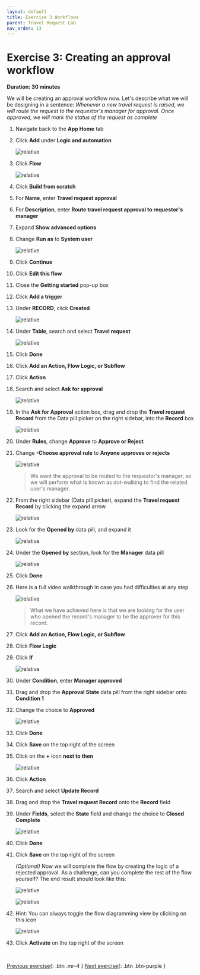 ```yaml
---
layout: default
title: Exercise 3 Workflows
parent: Travel Request Lab
nav_order: 13
---
```

# Exercise 3: Creating an approval workflow

**Duration: 30 minutes**

We will be creating an approval workflow now. Let's describe what we will be designing in a sentence: *Whenever a new travel request is raised, we will route the request to the requestor's manager for approval. Once approved, we will mark the status of the request as complete*

1. Navigate back to the **App Home** tab

1. Click **Add** under **Logic and automation**

    ![relative](images/addworkflow.png)

1. Click **Flow**

    ![relative](images/clickflow.png)

1. Click **Build from scratch**

1. For **Name**, enter **Travel request approval**

1. For **Description**, enter **Route travel request approval to requestor's manager**

1. Expand **Show advanced options**

1. Change **Run as** to **System user**

    ![relative](images/flowname.png)

1. Click **Continue**

1. Click **Edit this flow**

1. Close the **Getting started** pop-up box

1. Click **Add a trigger**

1. Under **RECORD**, click **Created**

    ![relative](images/addtrigger.png)
    
1. Under **Table**, search and select **Travel request**

    ![relative](images/tableselect.png)

1. Click **Done**

1. Click **Add an Action, Flow Logic, or Subflow**

1. Click **Action**

1. Search and select **Ask for approval**

    ![relative](images/askforapproval.png)

1. In the **Ask for Approval** action box, drag and drop the **Travel request Record** from the Data pill picker on the right sidebar, into the **Record** box

    ![relative](images/dragrecord.png)

1. Under **Rules**, change **Approve** to **Approve or Reject**

1. Change **-Choose approval rule** to **Anyone approves or rejects**

    ![relative](images/afa.png)

    >We want the approval to be routed to the requestor's manager, so we will perform what is known as dot-walking to find the related user's manager.

1. From the right sidebar (Data pill picker), expand the **Travel request Record** by clicking the expand arrow

    ![relative](images/expanddatapill.png)

1. Look for the **Opened by** data pill, and expand it

    ![relative](images/openedby.png)

1. Under the **Opened by** section, look for the **Manager** data pill

    ![relative](images/dropmanager.png)

1. Click **Done**

1. Here is a full video walkthrough in case you had difficulties at any step

   ![relative](images/afastep.gif)

    >What we have achieved here is that we are looking for the user who opened the record's manager to be the approver for this record.

1. Click **Add an Action, Flow Logic, or Subflow**

1. Click **Flow Logic**

1. Click **If**

    ![relative](images/if.png)

1. Under **Condition**, enter **Manager approved**

1. Drag and drop the **Approval State** data pill from the right sidebar onto **Condition 1**

1. Change the choice to **Approved**

    ![relative](images/stateapproved.png)

1. Click **Done**

1. Click **Save** on the top right of the screen

1. Click on the **+** icon **next to then**

    ![relative](images/thenplus.png)

1. Click **Action**

1. Search and select **Update Record**

1. Drag and drop the **Travel request Record** onto the **Record** field

1. Under **Fields**, select the **State** field and change the choice to **Closed Complete**

    ![relative](images/closedcomplete.png)

1. Click **Done**

1. Click **Save** on the top right of the screen

    *(Optional)* Now we will complete the flow by creating the logic of a rejected approval. As a challenge, can you complete the rest of the flow yourself? The end result should look like this:

    ![relative](images/rejected1.png) 

    ![relative](images/rejected2.png)

1. Hint: You can always toggle the flow diagramming view by clicking on this icon

    ![relative](images/flowdiagram.png)

1. Click **Activate** on the top right of the screen

<br>

[Previous exercise][Exercise2]{: .btn .mr-4 }
[Next exercise][Exercise4]{: .btn .btn-purple }


[OldTravelRequestLabLink]: https://shaoservicenow.github.io/travelrequest
[TravelRequestLabLink]: https://creatorworkflowsnow.github.io/lab_travelrequest
[TravelRequestLabHome]: https://creatorworkflowsnow.github.io/lab_travelrequest

[Exercise1]: https://creatorworkflowsnow.github.io/docs/lab_travelrequest/Exercise%201.html
[Exercise2]: https://creatorworkflowsnow.github.io/docs/lab_travelrequest/Exercise%202.html
[Exercise3]: https://creatorworkflowsnow.github.io/docs/lab_travelrequest/Exercise%203.html
[Exercise4]: https://creatorworkflowsnow.github.io/docs/lab_travelrequest/Exercise%204.html
[Exercise5]: https://creatorworkflowsnow.github.io/docs/lab_travelrequest/Exercise%205%20(Bonus).html
[Exercise6]: https://creatorworkflowsnow.github.io/docs/lab_travelrequest/Exercise%206%20(Bonus).html
[Exercise7]: https://creatorworkflowsnow.github.io/docs/lab_travelrequest/Exercise%207%20(Bonus)%20Chatbot.html